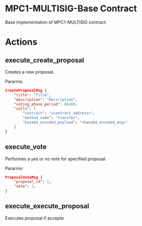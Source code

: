 # MPC1-MULTISIG-Base Contract

Base implementation of MPC1-MULTISIG contract.

# Actions

## execute_create_proposal

Creates a new proposal.

Pararms:

```json
CreateProposalMsg {
    "title": "Title",
    "description": "Decsription",
    "voting_phase_period": 86400,
    "calls": [
        "contract": "<contract_address>",
        "method_name": "transfer",
        "base64_encoded_payload": "<base64_encoded_msg>"
    ]
}
```

## execute_vote

Performes a yes or no vote for specified proposal.

Pararms:

```json
ProposalVoteMsg {
    "proposal_id": 1,
    "vote": 1,
}
```

## execute_execute_proposal

Executes proposal if accepte